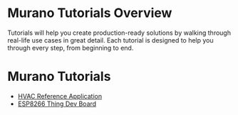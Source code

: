 # Murano Tutorials Overview

Tutorials will help you create production-ready solutions by walking through real-life use cases in great detail. Each tutorial is designed to help you through every step, from beginning to end.

# Murano Tutorials

* [HVAC Reference Application](/tutorials/hvac-tutorial/)
* [ESP8266 Thing Dev Board](/tutorials/esp8266-tutorial/)
